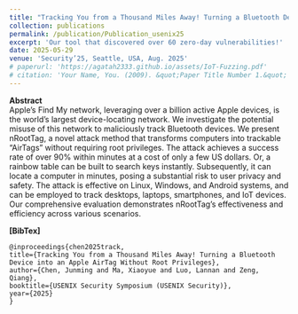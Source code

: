 ```yaml
---
title: "Tracking You from a Thousand Miles Away! Turning a Bluetooth Device into an Apple AirTag Without Root Privileges"
collection: publications
permalink: /publication/Publication_usenix25
excerpt: 'Our tool that discovered over 60 zero-day vulnerabilities!'
date: 2025-05-29
venue: 'Security’25, Seattle, USA, Aug. 2025'
# paperurl: 'https://agatah2333.github.io/assets/IoT-Fuzzing.pdf'
# citation: 'Your Name, You. (2009). &quot;Paper Title Number 1.&quot; <i>Journal 1</i>. 1(1).'
---
```


**Abstract**  
Apple’s Find My network, leveraging over a billion active
Apple devices, is the world’s largest device-locating network.
We investigate the potential misuse of this network to maliciously track Bluetooth devices. We present nRootTag, a
novel attack method that transforms computers into trackable “AirTags” without requiring root privileges. The attack
achieves a success rate of over 90% within minutes at a cost
of only a few US dollars. Or, a rainbow table can be built
to search keys instantly. Subsequently, it can locate a computer in minutes, posing a substantial risk to user privacy and
safety. The attack is effective on Linux, Windows, and Android systems, and can be employed to track desktops, laptops,
smartphones, and IoT devices. Our comprehensive evaluation
demonstrates nRootTag’s effectiveness and efficiency across
various scenarios.

<!-- **[Teaser Video](https://www.youtube.com/watch?v=p9ALpVsMt28&list=PL6jLuiS6wP5bTR9rjQRDFxAVrRP0It6mn&t=1s)** -->

**[BibTex]**
```
@inproceedings{chen2025track,
title={Tracking You from a Thousand Miles Away! Turning a Bluetooth Device into an Apple AirTag Without Root Privileges},
author={Chen, Junming and Ma, Xiaoyue and Luo, Lannan and Zeng, Qiang},
booktitle={USENIX Security Symposium (USENIX Security)},
year={2025}
}
```


